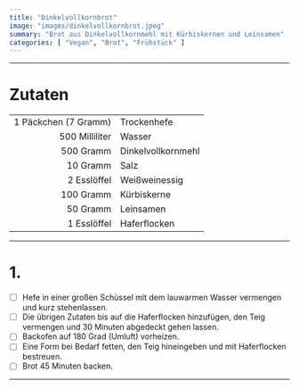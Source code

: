 ```yaml
---
title: "Dinkelvollkornbrot"
image: "images/dinkelvollkornbrot.jpeg"
summary: "Brot aus Dinkelvollkornmehl mit Kürbiskernen und Leinsamen"
categories: [ "Vegan", "Brot", "Frühstück" ]
---
```


---

# Zutaten

|                      |                    |
|---------------------:|:-------------------|
| 1 Päckchen (7 Gramm) | Trockenhefe        |
|       500 Milliliter | Wasser             |
|            500 Gramm | Dinkelvollkornmehl |
|             10 Gramm | Salz               |
|          2 Esslöffel | Weißweinessig      |
|            100 Gramm | Kürbiskerne        |
|             50 Gramm | Leinsamen          |
|          1 Esslöffel | Haferflocken       |

---

# 1.

- [ ] Hefe in einer großen Schüssel mit dem lauwarmen Wasser vermengen und kurz stehenlassen.
- [ ] Die übrigen Zutaten bis auf die Haferflocken hinzufügen, den Teig vermengen und 30 Minuten abgedeckt gehen lassen.
- [ ] Backofen auf 180 Grad (Umluft) vorheizen.
- [ ] Eine Form bei Bedarf fetten, den Teig hineingeben und mit Haferflocken bestreuen.
- [ ] Brot 45 Minuten backen.

---
